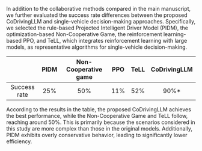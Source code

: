 In addition to the collaborative methods compared in the main manuscript, we further evaluated the success rate differences between the proposed CoDrivingLLM and single-vehicle decision-making approaches. Specifically, we selected the rule-based Projected Intelligent Driver Model (PIDM), the optimization-based Non-Cooperative Game, the reinforcement learning-based PPO, and TeLL, which integrates reinforcement learning with large models, as representative algorithms for single-vehicle decision-making.

|   | PIDM  | Non-Cooperative game  | PPO  | TeLL  | CoDrivingLLM  |
|:------:|:------:|:------:|:------:|:------:|:------:|
| Success rate | 25% | 50% | 11% | 52% | 90%* |

According to the results in the table, the proposed CoDrivingLLM achieves the best performance, while the Non-Cooperative Game and TeLL follow, reaching around 50%. This is primarily because the scenarios considered in this study are more complex than those in the original models. Additionally, PIDM exhibits overly conservative behavior, leading to significantly lower efficiency.
